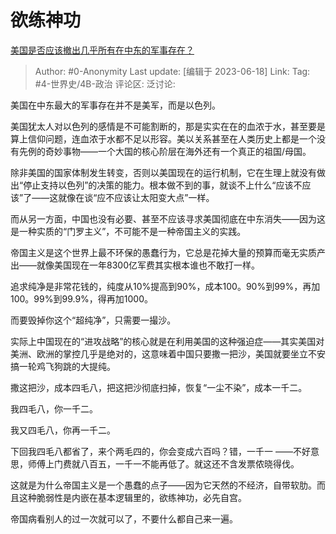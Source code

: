 # 欲练神功
[美国是否应该撤出几乎所有在中东的军事存在？](https://www.zhihu.com/question/460318338/answer/3078742013)

> Author: #0-Anonymity
> Last update: [编辑于 2023-06-18]
> Link:
> Tag: #4-世界史/4B-政治 
> 评论区:
> 泛讨论:

美国在中东最大的军事存在并不是美军，而是以色列。

美国犹太人对以色列的感情是不可能割断的，那是实实在在的血浓于水，甚至要是算上信仰问题，连血浓于水都不足以形容。美以关系甚至在人类历史上都是一个没有先例的奇妙事物——一个大国的核心阶层在海外还有一个真正的祖国/母国。

除非美国的国家体制发生转变，否则以美国现在的运行机制，它在生理上就没有做出“停止支持以色列”的决策的能力。根本做不到的事，就谈不上什么“应该不应该”了——这就像在谈“应不应该让太阳变大点”一样。

而从另一方面，中国也没有必要、甚至不应该寻求美国彻底在中东消失——因为这是一种实质的“门罗主义”，不可能不是一种帝国主义的实践。

帝国主义是这个世界上最不环保的愚蠢行为，它总是花掉大量的预算而毫无实质产出——就像美国现在一年8300亿军费其实根本谁也不敢打一样。

追求纯净是非常花钱的，纯度从10%提高到90%，成本100。90%到99%，再加100。99%到99.9%，得再加1000。

而要毁掉你这个“超纯净”，只需要一撮沙。

实际上中国现在的“进攻战略”的核心就是在利用美国的这种强迫症——其实美国对美洲、欧洲的掌控几乎是绝对的，这意味着中国只要撒一把沙，美国就要坐立不安搞一轮鸡飞狗跳的大提纯。

撒这把沙，成本四毛八，把这把沙彻底扫掉，恢复“一尘不染”，成本一千二。

我四毛八，你一千二。

我又四毛八，你再一千二。

下回我四毛八都省了，来个两毛四的，你会变成六百吗？错，一千一 ——不好意思，师傅上门费就八百五，一千一不能再低了。就这还不含发票侬晓得伐。

这就是为什么帝国主义是一个愚蠢的点子——因为它天然的不经济，自带软肋。而且这种脆弱性是内嵌在基本逻辑里的，欲练神功，必先自宫。

帝国病看别人的过一次就可以了，不要什么都自己来一遍。